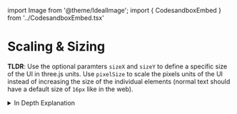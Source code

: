 import Image from '@theme/IdealImage';
import { CodesandboxEmbed } from '../CodesandboxEmbed.tsx'

# Scaling & Sizing

**TLDR**: Use the optional paramters `sizeX` and `sizeY` to define a specific size of the UI in three.js units. Use `pixelSize` to scale the pixels units of the UI instead of increasing the size of the individual elements (normal text should have a default size of `16px` like in the web).

<details>
  <summary>In Depth Explanation</summary>

  The size of the root element is specified in three.js units using the optional `sizeX` and `sizeY` parameters.
  
  Declaring the size of elements inside the root element using parameters, such as the `width` of an image or the `fontSize` of a text element, is based on `pixel` units, which strongly relate to the `px` unit in css. The relation between three.js units and pixel units can be set using the `pixelSize` property. The property expresses the size of one pixel in three.js units and defaults to `0.002`. With this default, `500px` is equal to 1 three.js unit. To make interoperability between code bases and different component libraries easier, we encourage to use the intuition of pixel sizes from the web. For instance, the default text height relates to 16 pixels. If these pixel sizes appear too small or too high in the szene, the `pixelSize` should be increased or decreased respectively.
  
  Another property exposed by the `RootContainer` is the `precision`, which expresses the resolution of the units. For instance, the default `precision` of `0.1` allows the layout engine to interprete the values `0.5` and `0.4` correctly but will misinterprete `0.45`. Additionall,y the precision influeces the z-offset between nested components. If z-fighting occurs the precision should be increased.
</details>
